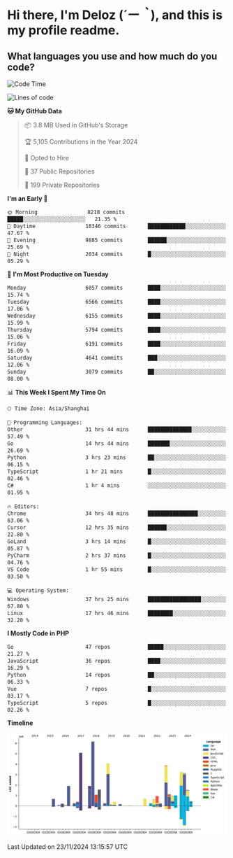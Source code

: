 # **Hi there, I'm Deloz (*´ー｀*), and this is my profile readme.**

## **What languages you use and how much do you code?**

<!--START_SECTION:waka-->
![Code Time](http://img.shields.io/badge/Code%20Time-5%2C110%20hrs%201%20min-blue)

![Lines of code](https://img.shields.io/badge/From%20Hello%20World%20I%27ve%20Written-42.4%20million%20lines%20of%20code-blue)

**🐱 My GitHub Data** 

> 📦 3.8 MB Used in GitHub's Storage 
 > 
> 🏆 5,105 Contributions in the Year 2024
 > 
> 💼 Opted to Hire
 > 
> 📜 37 Public Repositories 
 > 
> 🔑 199 Private Repositories 
 > 
**I'm an Early 🐤** 

```text
🌞 Morning                8218 commits        █████░░░░░░░░░░░░░░░░░░░░   21.35 % 
🌆 Daytime                18346 commits       ████████████░░░░░░░░░░░░░   47.67 % 
🌃 Evening                9885 commits        ██████░░░░░░░░░░░░░░░░░░░   25.69 % 
🌙 Night                  2034 commits        █░░░░░░░░░░░░░░░░░░░░░░░░   05.29 % 
```
📅 **I'm Most Productive on Tuesday** 

```text
Monday                   6057 commits        ████░░░░░░░░░░░░░░░░░░░░░   15.74 % 
Tuesday                  6566 commits        ████░░░░░░░░░░░░░░░░░░░░░   17.06 % 
Wednesday                6155 commits        ████░░░░░░░░░░░░░░░░░░░░░   15.99 % 
Thursday                 5794 commits        ████░░░░░░░░░░░░░░░░░░░░░   15.06 % 
Friday                   6191 commits        ████░░░░░░░░░░░░░░░░░░░░░   16.09 % 
Saturday                 4641 commits        ███░░░░░░░░░░░░░░░░░░░░░░   12.06 % 
Sunday                   3079 commits        ██░░░░░░░░░░░░░░░░░░░░░░░   08.00 % 
```


📊 **This Week I Spent My Time On** 

```text
🕑︎ Time Zone: Asia/Shanghai

💬 Programming Languages: 
Other                    31 hrs 44 mins      ██████████████░░░░░░░░░░░   57.49 % 
Go                       14 hrs 44 mins      ███████░░░░░░░░░░░░░░░░░░   26.69 % 
Python                   3 hrs 23 mins       ██░░░░░░░░░░░░░░░░░░░░░░░   06.15 % 
TypeScript               1 hr 21 mins        █░░░░░░░░░░░░░░░░░░░░░░░░   02.46 % 
C#                       1 hr 4 mins         ░░░░░░░░░░░░░░░░░░░░░░░░░   01.95 % 

🔥 Editors: 
Chrome                   34 hrs 48 mins      ████████████████░░░░░░░░░   63.06 % 
Cursor                   12 hrs 35 mins      ██████░░░░░░░░░░░░░░░░░░░   22.80 % 
GoLand                   3 hrs 14 mins       █░░░░░░░░░░░░░░░░░░░░░░░░   05.87 % 
PyCharm                  2 hrs 37 mins       █░░░░░░░░░░░░░░░░░░░░░░░░   04.76 % 
VS Code                  1 hr 55 mins        █░░░░░░░░░░░░░░░░░░░░░░░░   03.50 % 

💻 Operating System: 
Windows                  37 hrs 25 mins      █████████████████░░░░░░░░   67.80 % 
Linux                    17 hrs 46 mins      ████████░░░░░░░░░░░░░░░░░   32.20 % 
```

**I Mostly Code in PHP** 

```text
Go                       47 repos            █████░░░░░░░░░░░░░░░░░░░░   21.27 % 
JavaScript               36 repos            ████░░░░░░░░░░░░░░░░░░░░░   16.29 % 
Python                   14 repos            ██░░░░░░░░░░░░░░░░░░░░░░░   06.33 % 
Vue                      7 repos             █░░░░░░░░░░░░░░░░░░░░░░░░   03.17 % 
TypeScript               5 repos             █░░░░░░░░░░░░░░░░░░░░░░░░   02.26 % 
```



**Timeline**

![Lines of Code chart](https://raw.githubusercontent.com/deloz/deloz/main/assets/bar_graph.png)


 Last Updated on 23/11/2024 13:15:57 UTC
<!--END_SECTION:waka-->
